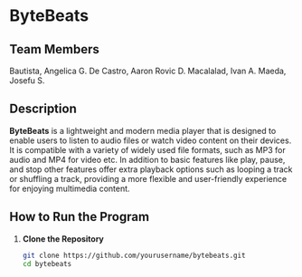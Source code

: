 # ByteBeats

## Team Members

Bautista, Angelica G.
De Castro, Aaron Rovic D.
Macalalad, Ivan A.
Maeda, Josefu S.


## Description
**ByteBeats** is a lightweight and modern media player that is designed to enable users to listen to audio files or watch video content on their devices. It is compatible with a variety of widely used file formats, such as MP3 for audio and MP4 for video etc. In addition to basic features like play, pause, and stop other features offer extra playback options such as looping a track or shuffling a track, providing a more flexible and user-friendly experience for enjoying multimedia content.
## How to Run the Program

1. **Clone the Repository**
   ```bash
   git clone https://github.com/yourusername/bytebeats.git
   cd bytebeats

